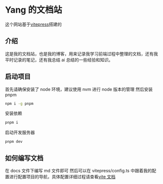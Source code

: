 # Yang 的文档站

这个网站基于[vitepress](https://github.com/vuejs/vitepress)搭建的

## 介绍

这是我的文档站，也是我的博客，用来记录我学习前端过程中整理的文档，还有我平时记录的笔记，还有我总结 ai 总结的一些经验和知识。

## 启动项目

首先请确保安装了 node 环境，建议使用 nvm 进行 node 版本的管理
然后安装 pnpm

```bash
npm i -g pnpm
```

安装依赖

```bash
pnpm i
```

启动开发服务器

```bash
pnpm dev
```

## 如何编写文档

在 docs 文件下编写 md 文件即可
然后可以在 vitepress/config.ts 中跟着我的配置进行配置项目的导航，具体配置详细过程请查看[vite 文档](https://vitepress.dev/zh/)
